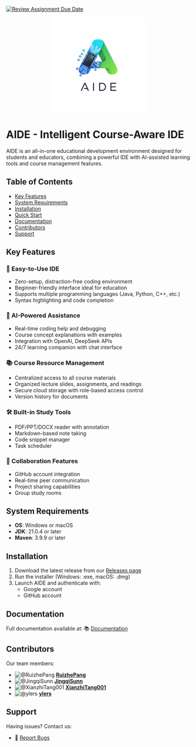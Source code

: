 [![Review Assignment Due Date](https://classroom.github.com/assets/deadline-readme-button-22041afd0340ce965d47ae6ef1cefeee28c7c493a6346c4f15d667ab976d596c.svg)](https://classroom.github.com/a/_7UQvaE8)

<p align="center">
  <img src=".\docs\picture\aide_logo.png" alt="logo" width="260"/>
</p>

# AIDE - Intelligent Course-Aware IDE



AIDE is an all-in-one educational development environment designed for students and educators, combining a powerful IDE with AI-assisted learning tools and course management features.

## Table of Contents
- [Key Features](#key-features)
- [System Requirements](#system-requirements)
- [Installation](#installation)
- [Quick Start](#quick-start)
- [Documentation](#documentation)
- [Contributors](#contributors)
- [Support](#support)



## Key Features

### 🚀 Easy-to-Use IDE
- Zero-setup, distraction-free coding environment
- Beginner-friendly interface ideal for education
- Supports multiple programming languages (Java, Python, C++, etc.)
- Syntax highlighting and code completion

### 🤖 AI-Powered Assistance
- Real-time coding help and debugging
- Course concept explanations with examples
- Integration with OpenAI, DeepSeek APIs
- 24/7 learning companion with chat interface

### 📚 Course Resource Management
- Centralized access to all course materials
- Organized lecture slides, assignments, and readings
- Secure cloud storage with role-based access control
- Version history for documents

### 🛠️ Built-in Study Tools
- PDF/PPT/DOCX reader with annotation
- Markdown-based note taking
- Code snippet manager
- Task scheduler

### 👥 Collaboration Features
- GitHub account integration
- Real-time peer communication
- Project sharing capabilities
- Group study rooms



## System Requirements
- **OS**: Windows  or macOS 
- **JDK**: 21.0.4 or later
- **Maven**: 3.9.9 or later



## Installation
1. Download the latest release from our [Releases page](https://github.com/sustech-cs304/team-project-25spring-42/releases)
2. Run the installer (Windows: .exe, macOS: .dmg)
3. Launch AIDE and authenticate with:
   - Google account
   - GitHub account



## Documentation
Full documentation available at: 
📚 [Documentation](https://sustech-cs304.github.io/team-project-25spring-42/)



## Contributors
Our team members:

- <img src="https://avatars.githubusercontent.com/u/96641098?s=64&v=4" alt="@RuizhePang" width="48" height="48" /> [**RuizhePang**](https://github.com/RuizhePang)
- <img src="https://avatars.githubusercontent.com/u/142304970?s=64&v=4" alt="@JingqiSunn" width="48" height="48" /> [**JingqiSunn**](https://github.com/JingqiSunn)
- <img src="https://avatars.githubusercontent.com/u/170170207?s=64&v=4" alt="@XianzhiTang001" width="48" height="48" /> [**XianzhiTang001**](https://github.com/XianzhiTang001)
- <img src="https://avatars.githubusercontent.com/u/144506378?s=64&v=4" alt="@ylers" width="48" height="48" /> [**ylers**](https://github.com/ylers)



## Support
Having issues? Contact us:
- 🐛 [Report Bugs](https://github.com/sustech-cs304/team-project-25spring-42/issues)

